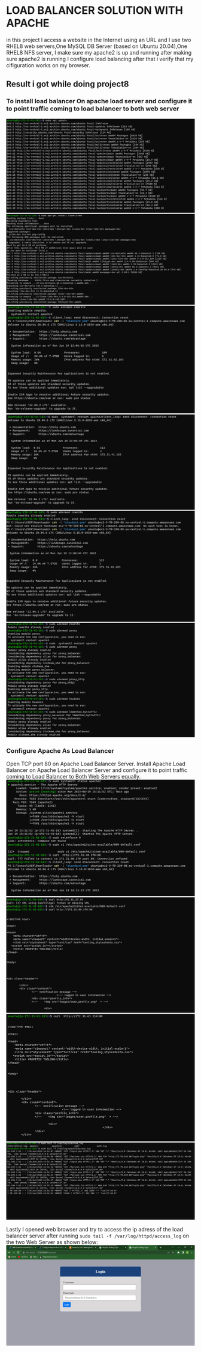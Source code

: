 # LOAD BALANCER SOLUTION WITH APACHE

in this project I access a website in the Internet using an URL and I use two RHEL8 web servers,One MySQL DB Server (based on Ubuntu 20.04),One RHEL8 NFS server, I make sure my apache2 is up and running after making sure apache2 is running I configure load balancing after that i verify that my cifiguration works on my browser.

## Result i got while doing project8 

### To install load balancer On apache load server and configure it to point traffic coming to load balancer to both web server 
![](./image/a.png)
![](./image/b.png)
![](./image/c.png)
![](./image/d.png)
![](./image/e.png)
![](./image/f.png)


### Configure Apache As  Load Balancer
Open TCP port 80 on Apache Load Balancer Server.
Install Apache Load Balancer on Apache Load Balancer Server and configure it to point traffic coming to Load Balancer to Both Web Servers equally.
![](./image/g.png)
![](./image/h.png)
![](./image/i.png)
![](./image/j.png)


Lastly I opened web browser and try to access the ip adress of the load balancer server after running `sudo tail -f /var/log/httpd/access_log` on the two Web Server as shown below:
![](./image/last.png)

